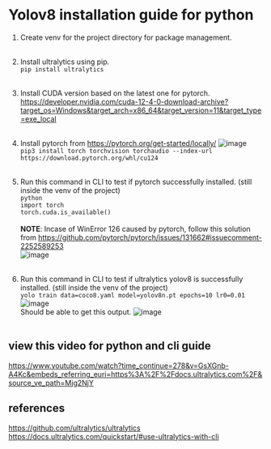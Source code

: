 # Yolov8 installation guide for python<br/>
1. Create venv for the project directory for package management.<br/><br/>
2. Install ultralytics using pip. <br/>
   ```pip install ultralytics```<br/><br/>
3. Install CUDA version based on the latest one for pytorch.<br/>
   https://developer.nvidia.com/cuda-12-4-0-download-archive?target_os=Windows&target_arch=x86_64&target_version=11&target_type=exe_local<br/><br/>
4. Install pytorch from https://pytorch.org/get-started/locally/
   ![image](https://github.com/user-attachments/assets/a126c50c-dca9-4b8c-823d-c22d61af7f41)<br/>
  ```pip3 install torch torchvision torchaudio --index-url https://download.pytorch.org/whl/cu124```<br/><br/>
6. Run this command in CLI to test if pytorch successfully installed. (still inside the venv of the project)<br/>
   ```python```<br/>
   ```import torch```<br/>
   ```torch.cuda.is_available()```<br/><br/>
**NOTE**: Incase of WinError 126  caused by pytorch, follow this solution from https://github.com/pytorch/pytorch/issues/131662#issuecomment-2252589253<br/>
   ![image](https://github.com/user-attachments/assets/7cf31b8a-3798-4f84-b5ec-f997de25660d)<br/><br/>

7. Run this command in CLI to test if ultralytics yolov8 is successfully installed. (still inside the venv of the project)<br/>
   ```yolo train data=coco8.yaml model=yolov8n.pt epochs=10 lr0=0.01```<br/>
   ![image](https://github.com/user-attachments/assets/1624c303-33eb-404e-9bda-d6e826415662)<br/>
   Should be able to get this output.
   ![image](https://github.com/user-attachments/assets/e2e31856-4016-4f0b-8763-e20e8b4e5f18)<br/><br/>


## view this video for python and cli guide<br/>
https://www.youtube.com/watch?time_continue=278&v=GsXGnb-A4Kc&embeds_referring_euri=https%3A%2F%2Fdocs.ultralytics.com%2F&source_ve_path=Mjg2NjY

## references<br/>
https://github.com/ultralytics/ultralytics<br/>
https://docs.ultralytics.com/quickstart/#use-ultralytics-with-cli
